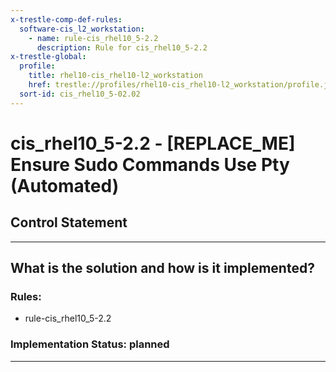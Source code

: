 ```yaml
---
x-trestle-comp-def-rules:
  software-cis_l2_workstation:
    - name: rule-cis_rhel10_5-2.2
      description: Rule for cis_rhel10_5-2.2
x-trestle-global:
  profile:
    title: rhel10-cis_rhel10-l2_workstation
    href: trestle://profiles/rhel10-cis_rhel10-l2_workstation/profile.json
  sort-id: cis_rhel10_5-02.02
---
```


# cis_rhel10_5-2.2 - \[REPLACE_ME\] Ensure Sudo Commands Use Pty (Automated)

## Control Statement

______________________________________________________________________

## What is the solution and how is it implemented?

<!-- For implementation status enter one of: implemented, partial, planned, alternative, not-applicable -->

<!-- Note that the list of rules under ### Rules: is read-only and changes will not be captured after assembly to JSON -->

<!-- Add control implementation description here for control: cis_rhel10_5-2.2 -->

### Rules:

  - rule-cis_rhel10_5-2.2

### Implementation Status: planned

______________________________________________________________________
